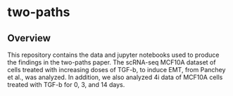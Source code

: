 # two-paths

## Overview
This repository contains the data and jupyter notebooks used to produce the findings in the two-paths paper. The scRNA-seq MCF10A dataset of cells treated with increasing doses of TGF-b, to induce EMT, from Panchey et al., was analyzed. In addition, we also analyzed 4i data of MCF10A cells treated with TGF-b for 0, 3, and 14 days.
